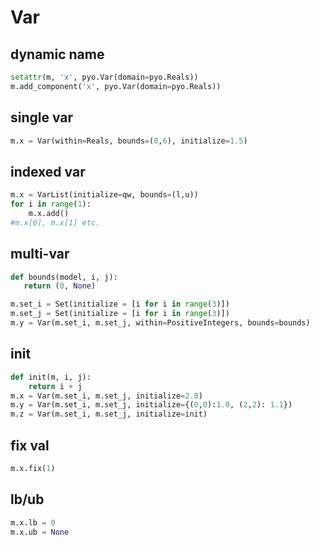 # Var

## dynamic name
```py
setattr(m, 'x', pyo.Var(domain=pyo.Reals))
m.add_component('x', pyo.Var(domain=pyo.Reals))
```

## single var
```py
m.x = Var(within=Reals, bounds=(0,6), initialize=1.5)
```

## indexed var
```py
m.x = VarList(initialize=qw, bounds=(l,u))
for i in range(1):
    m.x.add()
#m.x[0], m.x[1] etc.
```

## multi-var
```py
def bounds(model, i, j):
   return (0, None)

m.set_i = Set(initialize = [i for i in range(3)])  
m.set_j = Set(initialize = [i for i in range(3)])  
m.y = Var(m.set_i, m.set_j, within=PositiveIntegers, bounds=bounds)
```

## init
```py
def init(m, i, j):
    return i + j
m.x = Var(m.set_i, m.set_j, initialize=2.0)
m.y = Var(m.set_i, m.set_j, initialize={(0,0):1.0, (2,2): 1.1})
m.z = Var(m.set_i, m.set_j, initialize=init)
```

## fix val
```py
m.x.fix(1)
```

## lb/ub
```py
m.x.lb = 0
m.x.ub = None
```
